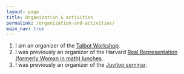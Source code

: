 ```yaml
---
layout: page
title: Organization & activities
permalink: /organization-and-activities/
main_nav: true
---
```


<ol>
<li>I am an organizer of the <a href="https://math.mit.edu/events/talbot/">Talbot Workshop</a>.</li>

<li>I was previously an organizer of the Harvard <a href="https://groups.google.com/g/harvard-women-in-math-lunch/about">Real Representation (formerly Womxn in math) lunches</a>.</li> 

<li>I was previously an organizer of the <a href="https://math.mit.edu/juvitop/pastseminars/">Juvitop seminar</a>.</li>
</ol>